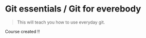  # Git essentials / Git for everebody

> This will teach you how to use everyday git.

Course created !! 

